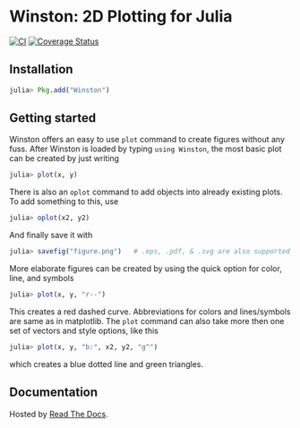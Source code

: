 Winston: 2D Plotting for Julia
==============================

[![CI](https://github.com/JuliaGraphics/Winston.jl/workflows/CI/badge.svg)](https://github.com/JuliaGraphics/Winston.jl/actions?query=workflow%3ACI)
[![Coverage Status](https://coveralls.io/repos/github/JuliaGraphics/Winston.jl/badge.svg)](https://coveralls.io/github/JuliaGraphics/Winston.jl)

Installation
------------

```julia
julia> Pkg.add("Winston")
```

Getting started
---------------

Winston offers an easy to use `plot` command to create figures without any
fuss. After Winston is loaded by typing `using Winston`, the most basic
plot can be created by just writing

```julia
julia> plot(x, y)
```

There is also an `oplot` command to add objects into already existing
plots. To add something to this, use

```julia
julia> oplot(x2, y2)
```

And finally save it with

```julia
julia> savefig("figure.png")   # .eps, .pdf, & .svg are also supported
```

More elaborate figures can be created by using the quick option for color,
line, and symbols

```julia
julia> plot(x, y, "r--")
```

This creates a red dashed curve. Abbreviations for colors and lines/symbols
are same as in matplotlib. The `plot` command can also take more then
one set of vectors and style options, like this

```julia
julia> plot(x, y, "b:", x2, y2, "g^")
```

which creates a blue dotted line and green triangles.

Documentation
-------------

Hosted by [Read The Docs](http://winston.rtfd.org/).
